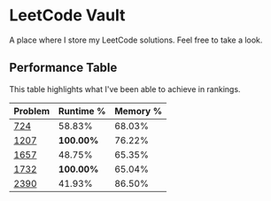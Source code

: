# LeetCode Vault

A place where I store my LeetCode solutions. Feel free to take a look.

## Performance Table

This table highlights what I've been able to achieve in rankings.

| Problem                 | Runtime %   | Memory % |
|-------------------------|-------------|----------|
| [724](Solved/724.py)    | 58.83%      | 68.03%   |
| [1207](Solved/1207.py)  | **100.00%** | 76.22%   |
| [1657](Improve/1657.py) | 48.75%      | 65.35%   |
| [1732](Solved/1732.py)  | **100.00%** | 65.04%   |
| [2390](Improve/2390.py) | 41.93%      | 86.50%   |
